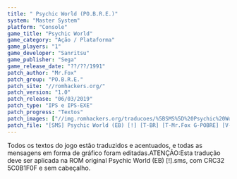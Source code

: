 ```yaml
---
title: " Psychic World (PO.B.R.E.)"
system: "Master System"
platform: "Console"
game_title: "Psychic World"
game_category: "Ação / Plataforma"
game_players: "1"
game_developer: "Sanritsu"
game_publisher: "Sega"
game_release_date: "??/??/1991"
patch_author: "Mr.Fox"
patch_group: "PO.B.R.E."
patch_site: "//romhackers.org/"
patch_version: "1.0"
patch_release: "06/03/2019"
patch_type: "IPS e IPS-EXE"
patch_progress: "Textos"
patch_images: ["//img.romhackers.org/traducoes/%5BSMS%5D%20Psychic%20World%20-%20POBRE%20-%201.png","//img.romhackers.org/traducoes/%5BSMS%5D%20Psychic%20World%20-%20POBRE%20-%202.png","//img.romhackers.org/traducoes/%5BSMS%5D%20Psychic%20World%20-%20POBRE%20-%203.png"]
patch_file: "[SMS] Psychic World (EB) [!] [T-BR] [T-Mr.Fox G-POBRE] [V-1.0 P-100% A-2019].7z"
---
```

Todos os textos do jogo estão traduzidos e acentuados, e todas as mensagens em forma de gráfico foram editadas.ATENÇÃO:Esta tradução deve ser aplicada na ROM original Psychic World (EB) [!].sms, com CRC32 5C0B1F0F e sem cabeçalho.